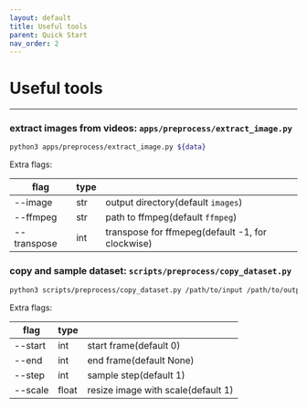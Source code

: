 ```yaml
---
layout: default
title: Useful tools
parent: Quick Start
nav_order: 2
---
```


# Useful tools
---

### extract images from videos: `apps/preprocess/extract_image.py`

```bash
python3 apps/preprocess/extract_image.py ${data}
```

Extra flags:

|flag|type||
|----|----|----|
|--image|str|output directory(default `images`)|
|--ffmpeg|str|path to ffmpeg(default `ffmpeg`)|
|--transpose|int|transpose for ffmepeg(default -1, for clockwise)|

### copy and sample dataset: `scripts/preprocess/copy_dataset.py`

```bash
python3 scripts/preprocess/copy_dataset.py /path/to/input /path/to/output
```

Extra flags:

|flag|type||
|----|----|----|
|--start|int|start frame(default 0)|
|--end|int|end frame(default None)|
|--step|int|sample step(default 1)|
|--scale|float|resize image with scale(default 1)|
